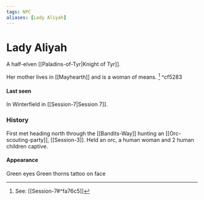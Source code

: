 ```yaml
---
tags: NPC
aliases: [Lady Aliyah]
---
```

# Lady Aliyah

A half-elven [[Paladins-of-Tyr|Knight of Tyr]].

Her mother lives in [[Mayhearth]] and is a woman of means. [^1] ^cf5283

[^1]: See: [[Session-7#^fa76c5]]

#### Last seen
In Winterfield in [[Session-7|Session 7]].
	
### History
First met heading north through the [[Bandits-Way]] hunting an [[Orc-scouting-party]], [[Session-3]]. Held an orc, a human woman and 2 human children captive.

#### Appearance
Green eyes
Green thorns tattoo on face
